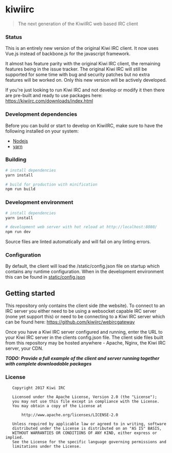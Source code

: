 # kiwiirc

> The next generation of the KiwiIRC web based IRC client

### Status
This is an entirely new version of the original Kiwi IRC client. It now uses Vue.js instead of backbone.js for the javascript framework.

It almost has feature parity with the original Kiwi IRC client, the remaining features being in the issue tracker. The original Kiwi IRC will still be supported for some time with bug and security patches but no extra features will be worked on. Only this new version will be actively developed.

If you're just looking to run Kiwi IRC and not develop or modify it then there are pre-built and ready to use packages here: https://kiwiirc.com/downloads/index.html


### Development dependencies
Before you can build or start to develop on KiwiIRC, make sure to have the
following installed on your system:
* [Nodejs](https://nodejs.org/)
* [yarn](https://yarnpkg.com/)

### Building

``` bash
# install dependencies
yarn install

# build for production with minification
npm run build
```

### Development environment

``` bash
# install dependencies
yarn install

# development web server with hot reload at http://localhost:8080/
npm run dev
```

Source files are linted automatically and will fail on any linting errors.

### Configuration

By default, the client will load the /static/config.json file on startup which
contains any runtime configuration. When in the development environment this can
be found in [static/config.json](static/config.json)

## Getting started

This repository only contains the client side (the website). To connect to an IRC server you either need to be using a websocket capable IRC server (none yet support this) or need to be connecting to a Kiwi IRC server which can be found here: https://github.com/kiwiirc/webircgateway

Once you have a Kiwi IRC server configured and running, enter the URL to your Kiwi IRC server in the clients config.json file. The client side files built from this repository may be hosted anywhere - Apache, Nginx, the Kiwi IRC server, your CDN.

***TODO: Provide a full example of the client and server running together with complete downloadable packages***


### License
~~~
   Copyright 2017 Kiwi IRC

   Licensed under the Apache License, Version 2.0 (the "License");
   you may not use this file except in compliance with the License.
   You may obtain a copy of the License at

       http://www.apache.org/licenses/LICENSE-2.0

   Unless required by applicable law or agreed to in writing, software
   distributed under the License is distributed on an "AS IS" BASIS,
   WITHOUT WARRANTIES OR CONDITIONS OF ANY KIND, either express or implied.
   See the License for the specific language governing permissions and
   limitations under the License.
~~~
